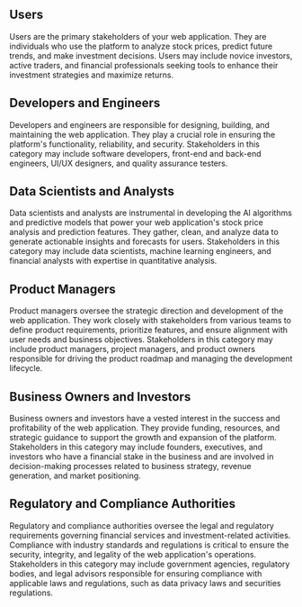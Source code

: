 ## Users
Users are the primary stakeholders of your web application. They are individuals who use the platform to analyze stock prices, predict future trends, and make investment decisions. Users may include novice investors, active traders, and financial professionals seeking tools to enhance their investment strategies and maximize returns.

## Developers and Engineers
Developers and engineers are responsible for designing, building, and maintaining the web application. They play a crucial role in ensuring the platform's functionality, reliability, and security. Stakeholders in this category may include software developers, front-end and back-end engineers, UI/UX designers, and quality assurance testers.

## Data Scientists and Analysts
Data scientists and analysts are instrumental in developing the AI algorithms and predictive models that power your web application's stock price analysis and prediction features. They gather, clean, and analyze data to generate actionable insights and forecasts for users. Stakeholders in this category may include data scientists, machine learning engineers, and financial analysts with expertise in quantitative analysis.

## Product Managers
Product managers oversee the strategic direction and development of the web application. They work closely with stakeholders from various teams to define product requirements, prioritize features, and ensure alignment with user needs and business objectives. Stakeholders in this category may include product managers, project managers, and product owners responsible for driving the product roadmap and managing the development lifecycle.

## Business Owners and Investors
Business owners and investors have a vested interest in the success and profitability of the web application. They provide funding, resources, and strategic guidance to support the growth and expansion of the platform. Stakeholders in this category may include founders, executives, and investors who have a financial stake in the business and are involved in decision-making processes related to business strategy, revenue generation, and market positioning.

## Regulatory and Compliance Authorities
Regulatory and compliance authorities oversee the legal and regulatory requirements governing financial services and investment-related activities. Compliance with industry standards and regulations is critical to ensure the security, integrity, and legality of the web application's operations. Stakeholders in this category may include government agencies, regulatory bodies, and legal advisors responsible for ensuring compliance with applicable laws and regulations, such as data privacy laws and securities regulations.